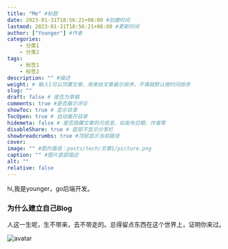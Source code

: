 ```yaml
---
title: "Me" #标题
date: 2023-01-31T18:56:21+08:00 #创建时间
lastmod: 2023-01-31T18:56:21+08:00 #更新时间
author: ["Younger"] #作者
categories:
    - 分类1
    - 分类2
tags:
    - 标签1
    - 标签2
description: "" #描述
weight: # 输入1可以顶置文章，用来给文章展示排序，不填就默认按时间排序
slug: ""
draft: false # 是否为草稿
comments: true #是否展示评论
showToc: true # 显示目录
TocOpen: true # 自动展开目录
hidemeta: false # 是否隐藏文章的元信息，如发布日期、作者等
disableShare: true # 底部不显示分享栏
showbreadcrumbs: true #顶部显示当前路径
cover:
image: "" #图片路径：posts/tech/文章1/picture.png
caption: "" #图片底部描述
alt: ""
relative: false
---
```


hi,我是younger，go后端开发。

### 为什么建立自己Blog
人这一生呢，生不带来，去不带走的。总得留点东西在这个世界上，证明你来过。

![avatar](/Users/rockey-lyy/Desktop/avatar.jpg)